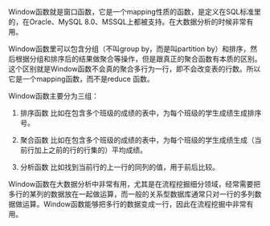 Window函数就是窗口函数，它是一个mapping性质的函数，是定义在SQL标准里的，在Oracle、MySQL 8.0、MSSQL上都被支持。在大数据分析的时候非常有用。

Window函数里可以包含分组（不叫group by，而是叫partition by）和排序，然后根据分组和排序后的结果做聚合等操作，但是跟真正的聚合函数有本质的区别。这个区别就是Window函数不会真的聚合多行为一行，即不会改变表的行数。所以它是一个mapping函数，而不是reduce 函数。

Window函数主要分为三组：

1. 排序函数
比如在包含多个班级的成绩的表中，为每个班级的学生成绩生成排序号。

2. 聚合函数
比如在包含多个班级的成绩的表中，为每个班级的学生成绩生成（当前行加上之前的行的行集的）平均成绩。

3. 分析函数
比如找到当前行的上一行的同列的值，用于前后比较。

Window函数在大数据分析中非常有用，尤其是在流程挖掘细分领域，经常需要把多行的某列的数据放在一起做运算，而一般的关系型数据库通常只对一行的多列数据做运算。Window函数能够把多行的数据变成一行，因此在流程挖掘中非常有用。
